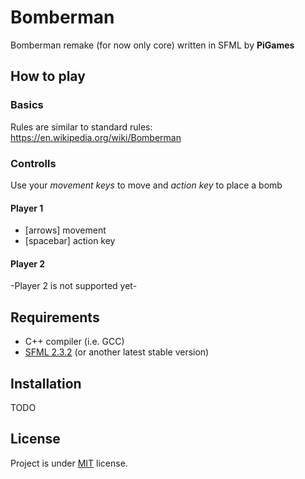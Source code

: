 #  Bomberman

Bomberman remake (for now only core) written in SFML by **PiGames**

## How to play

### Basics
Rules are similar to standard rules: https://en.wikipedia.org/wiki/Bomberman
### Controlls
Use your *movement keys* to move and *action key* to place a bomb
#### Player 1
- [arrows] movement 
- [spacebar] action key


#### Player 2
-Player 2 is not supported yet-

## Requirements

* C++ compiler (i.e. GCC)
* [SFML 2.3.2](http://www.sfml-dev.org/download.php) (or another latest stable version)

## Installation
TODO

## License
Project is under [MIT](LICENSE.md) license.
